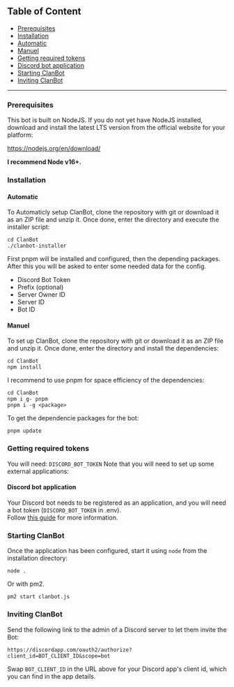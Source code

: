 
## Table of Content
- [Prerequisites](README.md#prerequisites)<br>
- [Installation](README.md#installation)<br>
- [Automatic](README.md#automatic)<br>
- [Manuel](README.md#manuel)<br>
- [Getting required tokens](README.md#getting-required-tokens)<br>
- [Discord bot application](README.md#discord-bot-application)<br>
- [Starting ClanBot](README.md#starting-clanbot)<br>
- [Inviting ClanBot](README.md#inviting-clanbot)<br>
***
### Prerequisites

This bot is built on NodeJS. If you do not yet have NodeJS installed, download and install the latest LTS version from the official website for your platform:

https://nodejs.org/en/download/

**I recommend Node v16+.**

### Installation
#### Automatic

To Automaticly setup ClanBot, clone the repository with git or download it as an ZIP file and unzip it.
Once done, enter the directory and execute the installer script:

    cd ClanBot
    ./clanbot-installer

First pnpm will be installed and configured, then the depending packages.
After this you will be asked to enter some needed data for the config.
- Discord Bot Token
- Prefix (optional)
- Server Owner ID
- Server ID
- Bot ID

#### Manuel

To set up ClanBot, clone the repository with git or download it as an ZIP file and unzip it.
Once done, enter the directory and install the dependencies:

    cd ClanBot
    npm install

I recommend to use pnpm for space efficiency of the dependencies:

    cd ClanBot
    npm i g- pnpm
    pnpm i -g <package>

To get the dependencie packages for the bot:

    pnpm update

### Getting required tokens

You will need:
`DISCORD_BOT_TOKEN`
Note that you will need to set up some external applications:

#### Discord bot application
Your Discord bot needs to be registered as an application, and you will need a bot token  (`DISCORD_BOT_TOKEN` in .env).     
Follow [this guide](https://github.com/reactiflux/discord-irc/wiki/Creating-a-discord-bot-&-getting-a-token) for more information.

### Starting ClanBot

Once the application has been configured, start it using `node` from the installation directory:

    node .

Or with pm2.

    pm2 start clanbot.js
  
### Inviting ClanBot

Send the following link to the admin of a Discord server to let them invite the Bot:

  `https://discordapp.com/oauth2/authorize?client_id=BOT_CLIENT_ID&scope=bot`
  
Swap `BOT_CLIENT_ID` in the URL above for your Discord app's client id, which you can find in the app details.
